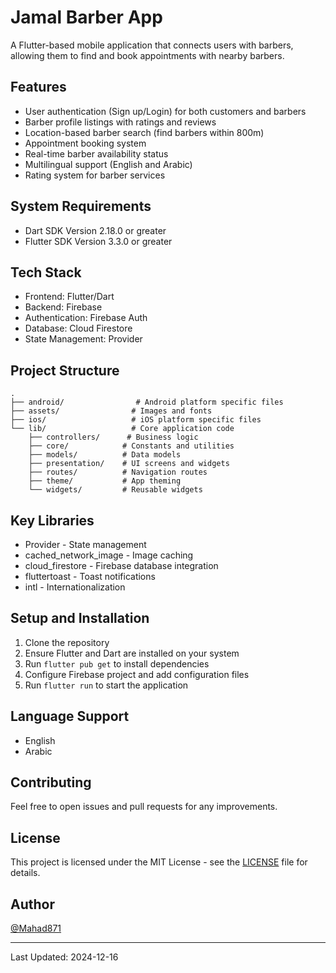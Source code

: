 # Jamal Barber App

A Flutter-based mobile application that connects users with barbers, allowing them to find and book appointments with nearby barbers.

## Features

- User authentication (Sign up/Login) for both customers and barbers
- Barber profile listings with ratings and reviews
- Location-based barber search (find barbers within 800m)
- Appointment booking system
- Real-time barber availability status
- Multilingual support (English and Arabic)
- Rating system for barber services

## System Requirements

- Dart SDK Version 2.18.0 or greater
- Flutter SDK Version 3.3.0 or greater

## Tech Stack

- Frontend: Flutter/Dart
- Backend: Firebase
- Authentication: Firebase Auth
- Database: Cloud Firestore
- State Management: Provider

## Project Structure

```plaintext
.
├── android/                # Android platform specific files
├── assets/                # Images and fonts
├── ios/                   # iOS platform specific files
└── lib/                   # Core application code
    ├── controllers/      # Business logic
    ├── core/            # Constants and utilities
    ├── models/          # Data models
    ├── presentation/    # UI screens and widgets
    ├── routes/          # Navigation routes
    ├── theme/           # App theming
    └── widgets/         # Reusable widgets
```

## Key Libraries

- Provider - State management
- cached_network_image - Image caching
- cloud_firestore - Firebase database integration
- fluttertoast - Toast notifications
- intl - Internationalization

## Setup and Installation

1. Clone the repository
2. Ensure Flutter and Dart are installed on your system
3. Run `flutter pub get` to install dependencies
4. Configure Firebase project and add configuration files
5. Run `flutter run` to start the application

## Language Support

- English
- Arabic

## Contributing

Feel free to open issues and pull requests for any improvements.

## License

This project is licensed under the MIT License - see the [LICENSE](LICENSE) file for details.

## Author

[@Mahad871](https://github.com/Mahad871)

---
Last Updated: 2024-12-16
